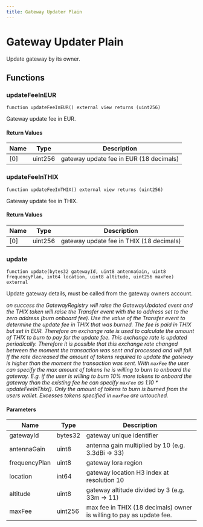 ```yaml
---
title: Gateway Updater Plain
---
```

# Gateway Updater Plain
 Update gateway by its owner.

## Functions

### updateFeeInEUR

```solidity
function updateFeeInEUR() external view returns (uint256)
```

Gateway update fee in EUR.

#### Return Values

| Name | Type | Description |
| ---- | ---- | ----------- |
| [0] | uint256 | gateway update fee in EUR (18 decimals) |
### updateFeeInTHIX

```solidity
function updateFeeInTHIX() external view returns (uint256)
```

Gateway update fee in THIX.

#### Return Values

| Name | Type | Description |
| ---- | ---- | ----------- |
| [0] | uint256 | gateway update fee in THIX (18 decimals) |
### update

```solidity
function update(bytes32 gatewayId, uint8 antennaGain, uint8 frequencyPlan, int64 location, uint8 altitude, uint256 maxFee) external
```

Update gateway details, must be called from the gateway owners
account.

_on success the GatewayRegistry will raise the GatewayUpdated
event and the THIX token will raise the Transfer event with the to
address set to the zero address (burn onboard fee). Use the value of the
Transfer event to determine the update fee in THIX that was burned.
The fee is paid in THIX but set in EUR. Therefore an exchange rate is
used to calculate the amount of THIX to burn to pay for the update fee.
This exchange rate is updated periodically. Therefore it is possible
that this exchange rate changed between the moment the transaction was 
sent and processed and will fail. If the rate decreased the amount of 
tokens required to update the gateway is higher than the moment the 
transaction was sent. With
`maxFee` the user can specify the max amount of tokens he is willing to
burn to onboard the gateway. E.g. if the user is willing to burn 10% more
tokens to onboard the gateway than the existing fee he can specify `maxFee`
as 1.10 * updateFeeInThix(). Only the amount of tokens to burn is burned
from the users wallet. Excesses tokens specified in `maxFee` are untouched._

#### Parameters

| Name | Type | Description |
| ---- | ---- | ----------- |
| gatewayId | bytes32 | gateway unique identifier |
| antennaGain | uint8 | antenna gain multiplied by 10 (e.g. 3.3dBi -> 33) |
| frequencyPlan | uint8 | gateway lora region |
| location | int64 | gateway location H3 index at resolution 10 |
| altitude | uint8 | gateway altitude divided by 3 (e.g. 33m -> 11) |
| maxFee | uint256 | max fee in THIX (18 decimals) owner is willing to pay as update fee. |

